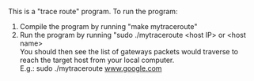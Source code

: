 This is a "trace route" program. To run the program:
1. Compile the program by running "make mytraceroute"  
2. Run the program by running "sudo ./mytraceroute \<host IP\> or \<host name\>  
You should then see the list of gateways packets would traverse to reach the target host from your local computer.  
E.g.: sudo ./mytraceroute www.google.com